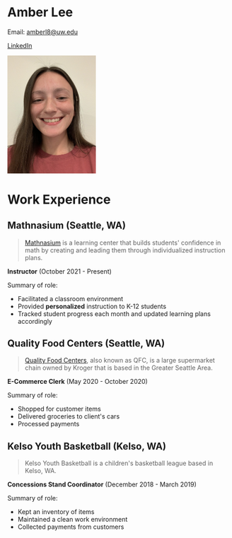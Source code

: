 # Amber Lee

Email: amberl8@uw.edu

[LinkedIn]

<img src="/myassets/headshot.JPG" width="200">

# Work Experience

## Mathnasium (Seattle, WA)

>[Mathnasium][] is a learning center that builds students' confidence in math by creating and leading them through individualized instruction plans.

**Instructor** (October 2021 - Present)

Summary of role:

- Facilitated a classroom environment
- Provided **personalized** instruction to K-12 students
- Tracked student progress each month and updated learning plans accordingly

## Quality Food Centers (Seattle, WA)
>[Quality Food Centers][], also known as QFC, is a large supermarket chain owned by Kroger that is based in the Greater Seattle Area.

**E-Commerce Clerk** (May 2020 - October 2020)

Summary of role:

- Shopped for customer items
- Delivered groceries to client's cars
- Processed payments

## Kelso Youth Basketball (Kelso, WA)
>Kelso Youth Basketball is a children's basketball league based in Kelso, WA.

**Concessions Stand Coordinator** (December 2018 - March 2019)

Summary of role:

- Kept an inventory of items
- Maintained a clean work environment
- Collected payments from customers


[Mathnasium]: https://www.mathnasium.com/
[Quality Food Centers]: https://www.qfc.com/
[LinkedIn]: www.linkedin.com/in/amber-lee-42003b250